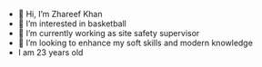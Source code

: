- 👋 Hi, I’m Zhareef Khan
- 👀 I’m interested in basketball
- 🌱 I’m currently working as site safety supervisor
- 💞️ I’m looking to enhance my soft skills and modern knowledge
- I am 23 years old
<!---
Rb26DETT26/Rb26DETT26 is a ✨ special ✨ repository because its `README.md` (this file) appears on your GitHub profile.
You can click the Preview link to take a look at your changes.
--->
